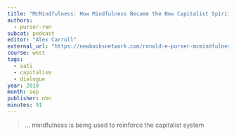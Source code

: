 ```yaml
---
title: "McMindfulness: How Mindfulness Became the New Capitalist Spirituality"
authors:
  - purser-ron
subcat: podcast
editor: "Alex Carroll"
external_url: "https://newbooksnetwork.com/ronald-e-purser-mcmindfulness-how-mindfulness-became-the-new-capitalist-spirituality-repeater-books-2019"
course: west
tags:
  - sati
  - capitalism
  - dialogue
year: 2019
month: sep
publisher: nbn
minutes: 91
---
```


> … mindfulness is being used to reinforce the capitalist system
